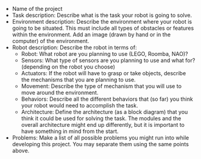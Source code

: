 * Name of the project
* Task description: Describe what is the task your robot is going to solve.
* Environment description: Describe the environment where your robot is going to be situated. This must include all types of obstacles or features within the environment. Add
an image (drawn by hand or in the computer) of the environment.
* Robot description: Describe the robot in terms of:
    * Robot: What robot are you planning to use (LEGO, Roomba, NAO)?
    * Sensors: What type of sensors are you planning to use and what for? (depending on the robot you choose)
    * Actuators: If the robot will have to grasp or take objects, describe the mechanisms that you are planning to use.
    * Movement: Describe the type of mechanism that you will use to move around the environment.
    * Behaviors: Describe all the different behaviors that (so far) you think your robot would need to accomplish the task.
    * Architecture: Define the architecture (as a block diagram) that you think it could be used for solving the task. The modules and the overall architecture might end up differently, but it is important to have something in mind from the start.
* Problems: Make a list of all possible problems you might run into while developing this project. You may separate them using the same points above.

